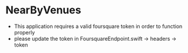 # NearByVenues
- This application requires a valid foursquare token in order to function properly
- please update the token in FoursquareEndpoint.swift -> headers -> token
